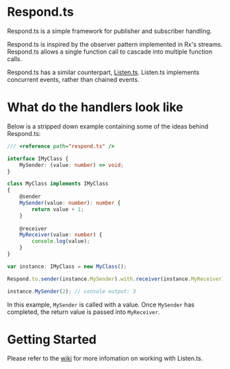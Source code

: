 # Respond.ts

Respond.ts is a simple framework for publisher and subscriber handling.

Respond.ts is inspired by the observer pattern implemented in Rx's streams. Respond.ts allows a single function call to cascade into multiple function calls.

Respond.ts has a similar counterpart, [Listen.ts](https://github.com/SilentPenguin/Listen.ts).
Listen.ts implements concurrent events, rather than chained events.

# What do the handlers look like

Below is a stripped down example containing some of the ideas behind Respond.ts:
  
```typescript
/// <reference path="respond.ts" />

interface IMyClass {
    MySender: (value: number) => void;
}

class MyClass implements IMyClass
{
    @sender
    MySender(value: number): number {
        return value + 1;
    }
    
    @receiver
    MyReceiver(value: number) {
        console.log(value);
    }
}

var instance: IMyClass = new MyClass();

Respond.to.sender(instance.MySender).with.receiver(instance.MyReceiver);

instance.MySender(2); // console output: 3
```

In this example, `MySender` is called with a value.
Once `MySender` has completed, the return value is passed into `MyReceiver`.

# Getting Started
Please refer to the [wiki](https://github.com/SilentPenguin/Respond.ts/wiki) for more infomation on working with Listen.ts.
